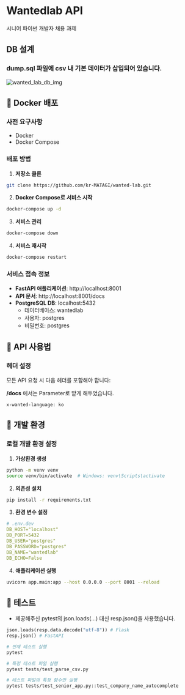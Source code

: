 # Wantedlab API

시니어 파이썬 개발자 채용 과제

## DB 설계

<h3>dump.sql 파일에 csv 내 기본 데이터가 삽입되어 있습니다.</h3>

![wanted_lab_db_img](https://github.com/user-attachments/assets/3a0bed4d-838f-4a25-9628-acb66b351154)


## 🚀 Docker 배포

### 사전 요구사항
- Docker
- Docker Compose

### 배포 방법

1. **저장소 클론**
```bash
git clone https://github.com/kr-MATAGI/wanted-lab.git
```

2. **Docker Compose로 서비스 시작**
```bash
docker-compose up -d
```

3. **서비스 관리**
```bash
docker-compose down
```

4. **서비스 재시작**
```bash
docker-compose restart
```

### 서비스 접속 정보

- **FastAPI 애플리케이션**: http://localhost:8001
- **API 문서**: http://localhost:8001/docs
- **PostgreSQL DB**: localhost:5432
  - 데이터베이스: wantedlab
  - 사용자: postgres
  - 비밀번호: postgres

## 📝 API 사용법

### 헤더 설정
모든 API 요청 시 다음 헤더를 포함해야 합니다:

**/docs** 에서는 Parameter로 받게 해두었습니다.

```
x-wanted-language: ko
```

## 🔧 개발 환경

### 로컬 개발 환경 설정

1. **가상환경 생성**
```bash
python -m venv venv
source venv/bin/activate  # Windows: venv\Scripts\activate
```

2. **의존성 설치**
```bash
pip install -r requirements.txt
```

3. **환경 변수 설정**
```yaml
# .env.dev
DB_HOST="localhost"
DB_PORT=5432
DB_USER="postgres"
DB_PASSWORD="postgres"
DB_NAME="wantedlab"
DB_ECHO=False
```

4. **애플리케이션 실행**
```bash
uvicorn app.main:app --host 0.0.0.0 --port 8001 --reload
```

## 🧪 테스트
 - 제공해주신 pytest의 json.loads(...) 대신 resp.json()을 사용했습니다.
```python
json.loads(resp.data.decode("utf-8")) # Flask
resp.json() # FastAPI
```

```bash
# 전체 테스트 실행
pytest

# 특정 테스트 파일 실행
pytest tests/test_parse_csv.py

# 테스트 파일의 특정 함수만 실행
pytest tests/test_senior_app.py::test_company_name_autocomplete
```
